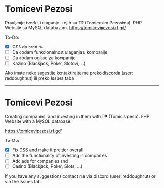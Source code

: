 # Tomicevi Pezosi
Pravljenje tvorki, i ulaganje u njih sa T₱ (Tomicevim Pezosima).
PHP Website sa MySQL databazom.
https://tomicevipezosi.rf.gd/

To-Do:
- [X] CSS da sredim.
- [ ] Da dodam funkcionalnost ulaganja u kompanije
- [ ] Da dodam oglase za kompanije
- [ ] Kazino (Blackjack, Poker, Slotovi, ...)

Ako imate neke sugestije kontaktirajte me preko discorda (user: reddoughnut) ili preko Issues taba

--------------------------------------------------------------------------------------------------

# Tomicevi Pezosi
Creating companies, and investing in them with T₱ (Tomic's peso).
PHP Website with a MySQL database.

https://tomicevipezosi.rf.gd/

To-Do:
- [X] Fix CSS and make it prettier overall
- [ ] Add the functionality of investing in companies
- [ ] Add ads for companies and
- [ ] Casino (Blackjack, Poker, Slots, ...)

If you have any suggestions contact me via discord (user: reddoughnut) or via the Issues tab
